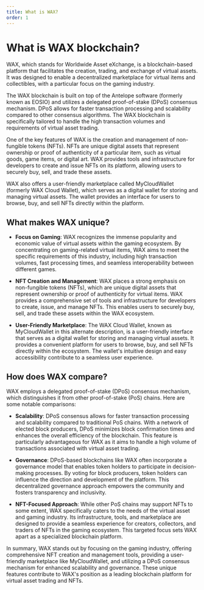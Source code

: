 ```yaml
---
title: What is WAX?
order: 1
---
```


# What is WAX blockchain?

WAX, which stands for Worldwide Asset eXchange, is a blockchain-based platform that facilitates the creation, trading, and exchange of virtual assets. It was designed to enable a decentralized marketplace for virtual items and collectibles, with a particular focus on the gaming industry.

The WAX blockchain is built on top of the Antelope software (formerly known as EOSIO) and utilizes a delegated proof-of-stake (DPoS) consensus mechanism. DPoS allows for faster transaction processing and scalability compared to other consensus algorithms. The WAX blockchain is specifically tailored to handle the high transaction volumes and requirements of virtual asset trading.

One of the key features of WAX is the creation and management of non-fungible tokens (NFTs). NFTs are unique digital assets that represent ownership or proof of authenticity of a particular item, such as virtual goods, game items, or digital art. WAX provides tools and infrastructure for developers to create and issue NFTs on its platform, allowing users to securely buy, sell, and trade these assets.

WAX also offers a user-friendly marketplace called MyCloudWallet (formerly WAX Cloud Wallet), which serves as a digital wallet for storing and managing virtual assets. The wallet provides an interface for users to browse, buy, and sell NFTs directly within the platform.

## What makes WAX unique?

- **Focus on Gaming**: WAX recognizes the immense popularity and economic value of virtual assets within the gaming ecosystem. By concentrating on gaming-related virtual items, WAX aims to meet the specific requirements of this industry, including high transaction volumes, fast processing times, and seamless interoperability between different games.

- **NFT Creation and Management**: WAX places a strong emphasis on non-fungible tokens (NFTs), which are unique digital assets that represent ownership or proof of authenticity for virtual items. WAX provides a comprehensive set of tools and infrastructure for developers to create, issue, and manage NFTs. This enables users to securely buy, sell, and trade these assets within the WAX ecosystem.

- **User-Friendly Marketplace**: The WAX Cloud Wallet, known as MyCloudWallet in this alternate description, is a user-friendly interface that serves as a digital wallet for storing and managing virtual assets. It provides a convenient platform for users to browse, buy, and sell NFTs directly within the ecosystem. The wallet's intuitive design and easy accessibility contribute to a seamless user experience.

## How does WAX compare?

WAX employs a delegated proof-of-stake (DPoS) consensus mechanism, which distinguishes it from other proof-of-stake (PoS) chains. Here are some notable comparisons:

- **Scalability**: DPoS consensus allows for faster transaction processing and scalability compared to traditional PoS chains. With a network of elected block producers, DPoS minimizes block confirmation times and enhances the overall efficiency of the blockchain. This feature is particularly advantageous for WAX as it aims to handle a high volume of transactions associated with virtual asset trading.

- **Governance**: DPoS-based blockchains like WAX often incorporate a governance model that enables token holders to participate in decision-making processes. By voting for block producers, token holders can influence the direction and development of the platform. This decentralized governance approach empowers the community and fosters transparency and inclusivity.

- **NFT-Focused Approach**: While other PoS chains may support NFTs to some extent, WAX specifically caters to the needs of the virtual asset and gaming industry. Its infrastructure, tools, and marketplace are designed to provide a seamless experience for creators, collectors, and traders of NFTs in the gaming ecosystem. This targeted focus sets WAX apart as a specialized blockchain platform.

In summary, WAX stands out by focusing on the gaming industry, offering comprehensive NFT creation and management tools, providing a user-friendly marketplace like MyCloudWallet, and utilizing a DPoS consensus mechanism for enhanced scalability and governance. These unique features contribute to WAX's position as a leading blockchain platform for virtual asset trading and NFTs.
